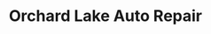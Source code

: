 ---
title: "Orchard Lake Auto Repair"
url: /orchard-lake/orchard-lake-auto-repair/
shop: Autowerkstatt
---
